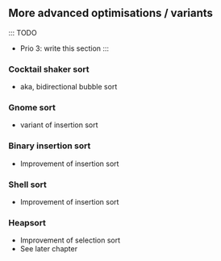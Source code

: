 
## More advanced optimisations / variants

::: TODO
- Prio 3: write this section
:::

### Cocktail shaker sort

- aka, bidirectional bubble sort

### Gnome sort

- variant of insertion sort

### Binary insertion sort

- Improvement of insertion sort

### Shell sort

- Improvement of insertion sort

### Heapsort

- Improvement of selection sort
- See later chapter


